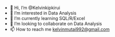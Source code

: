 - 👋 Hi, I’m @Kelvinkipkirui
- 👀 I’m interested in Data Analysis
- 🌱 I’m currently learning SQL/R/Excel
- 💞️ I’m looking to collaborate on Data Analysis
- 📫 How to reach me kelvinmutai992@gmail.com

<!---
Kelvinkipkirui/Kelvinkipkirui is a ✨ special ✨ repository because its `README.md` (this file) appears on your GitHub profile.
You can click the Preview link to take a look at your changes.
--->
